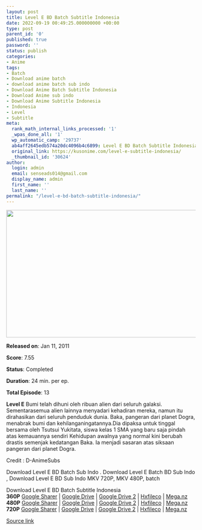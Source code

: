 ```yaml
---
layout: post
title: Level E BD Batch Subtitle Indonesia
date: 2022-09-19 00:49:25.000000000 +00:00
type: post
parent_id: '0'
published: true
password: ''
status: publish
categories:
- Anime
tags:
- Batch
- Download anime batch
- download anime batch sub indo
- Download Anime Batch Subtitle Indonesia
- Download Anime sub indo
- Download Anime Subtitle Indonesia
- Indonesia
- Level
- Subtitle
meta:
  rank_math_internal_links_processed: '1'
  _wpas_done_all: '1'
  wp_automatic_camp: '29737'
  ab4aff2645edb574a20dc4096b4c6899: Level E BD Batch Subtitle Indonesia
  original_link: https://kusonime.com/level-e-subtitle-indonesia/
  _thumbnail_id: '30624'
author:
  login: admin
  email: senseads014@gmail.com
  display_name: admin
  first_name: ''
  last_name: ''
permalink: "/level-e-bd-batch-subtitle-indonesia/"
---
```

<p><img width="605" height="340" src="{{ site.baseurl }}/assets/2022/09/Level-E-605x340.jpg" class="attachment-thumb-large size-thumb-large wp-post-image" alt="" loading="lazy" title="Level E BD Batch Subtitle Indonesia" srcset="https://kusonime.com/wp-content/uploads/2017/11/Level-E-605x340.jpg 605w, https://kusonime.com/wp-content/uploads/2017/11/Level-E-300x169.jpg 300w, https://kusonime.com/wp-content/uploads/2017/11/Level-E-768x432.jpg 768w, https://kusonime.com/wp-content/uploads/2017/11/Level-E-520x292.jpg 520w, https://kusonime.com/wp-content/uploads/2017/11/Level-E.jpg 1000w" sizes="(max-width: 605px) 100vw, 605px" />
<p><b>Released on</b>: Jan 11, 2011</p>
<p>
<p><b>Score</b>: 7.55</p>
<p>
<p><b>Status</b>: Completed</p>
<p>
<p><b>Duration</b>: 24 min. per ep.</p>
<p>
<p><b>Total Episode</b>: 13</p>
<p>
<p><strong>Level E</strong> Bumi telah dihuni oleh ribuan alien dari seluruh galaksi. Sementarasemua alien lainnya menyadari kehadiran mereka, namun itu dirahasikan dari seluruh penduduk dunia. Baka, pangeran dari planet Dogra, menabrak bumi dan kehilanganingatannya.Dia dipaksa untuk tinggal bersama oleh Tsutsui Yukitata, siswa kelas 1 SMA yang baru saja pindah atas kemauannya sendiri Kehidupan awalnya yang normal kini berubah drastis semenjak kedatangan Baka. Ia menjadi sasaran atas siksaan pangeran dari planet Dogra.</p>
<p>
<p>Credit : D-AnimeSubs</p>
<p>
<p>Download Level E BD Batch Sub Indo . Download Level E Batch BD Sub Indo , Download Level E BD Sub Indo MKV 720P, MKV 480P, batch</p>
<p>
<div class="smokeddl">
<div class="smokettl">Download Level E BD Batch Subtitle Indonesia</div>
<div class="smokeurl"><strong>360P</strong> <a href="https://acefile.co/f/11186605/kusonime-tingkatan-e-bd-360p-rar" target="_blank" rel="noopener">Google Sharer</a> | <a href="https://drive.google.com/uc?export=download&amp;id=1Ob1uouPAlVs-sK1nMiTdX51oSr60Zn78" target="_blank" rel="noopener">Google Drive</a> | <a href="https://drive.google.com/uc?export=download&amp;id=1QXZe3esCjp7YhKHM4OCSdTC8735SNadl" target="_blank" rel="noopener">Google Drive 2</a> | <a href="https://hxfile.co/edzigf39uw8v" target="_blank" rel="noopener">Hxfileco</a> | <a href="https://mega.nz/#!AaRSla7L!LVF3uETtuv9lAY_2uTZ23c6xz506CjFMGtsuTL8hO20" target="_blank" rel="noopener">Mega.nz</a></div>
<div class="smokeurl"><strong>480P</strong> <a href="https://acefile.co/f/11186607/kusonime-tingkatan-e-bd-480p-rar" target="_blank" rel="noopener">Google Sharer</a> | <a href="https://drive.google.com/uc?export=download&amp;id=1in0dobb3cpPnO5E8JizLzVZFCpAjbjJS" target="_blank" rel="noopener">Google Drive</a> | <a href="https://drive.google.com/uc?export=download&amp;id=1D3WRhu-14uEWUsAKwtrVDDyJfvlQJi4y" target="_blank" rel="noopener">Google Drive 2</a> | <a href="https://hxfile.co/8a6j94752wim" target="_blank" rel="noopener">Hxfileco</a> | <a href="https://mega.nz/#!xLYEXKTR!vrOVJHRCT8NhrckZ_P8F9KVOWZQt0VXjCShmVpmKaa0" target="_blank" rel="noopener">Mega.nz</a></div>
<div class="smokeurl"><strong>720P</strong> <a href="https://acefile.co/f/11186808/kusonime-tingkatan-e-bd-720p-rar" target="_blank" rel="noopener">Google Sharer</a> | <a href="https://drive.google.com/uc?export=download&amp;id=1ELKtEtgUIRsiJT5j82EHr9OR9VaxB5uK" target="_blank" rel="noopener">Google Drive</a> | <a href="https://drive.google.com/uc?export=download&amp;id=1VbiiV-eiHay9qQooShicr71OaWST39XQ" target="_blank" rel="noopener">Google Drive 2</a> | <a href="https://hxfile.co/ytlv66xq4itb" target="_blank" rel="noopener">Hxfileco</a> | <a href="https://mega.nz/#!ZTRgnALD!Re3UTowXFj2GAT3KFBddX0yEhbA6mT4_WNydP-7diX8" target="_blank" rel="noopener">Mega.nz</a></div>
</div>
<p><a href="https://kusonime.com/level-e-subtitle-indonesia/">Source link </a></p>
